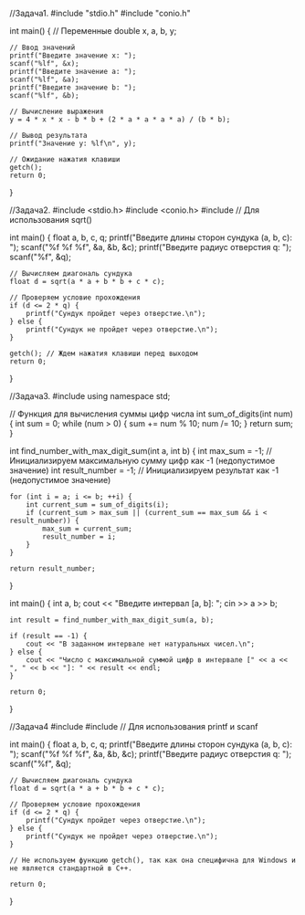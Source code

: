 //Задача1.
#include "stdio.h"
#include "conio.h"

int main() {
    // Переменные
    double x, a, b, y;

    // Ввод значений
    printf("Введите значение x: ");
    scanf("%lf", &x);
    printf("Введите значение a: ");
    scanf("%lf", &a);
    printf("Введите значение b: ");
    scanf("%lf", &b);

    // Вычисление выражения
    y = 4 * x * x - b * b + (2 * a * a * a * a) / (b * b);

    // Вывод результата
    printf("Значение y: %lf\n", y);

    // Ожидание нажатия клавиши
    getch();
    return 0;
} 

//Задача2.
#include <stdio.h>
#include <conio.h>
#include <cmath> // Для использования sqrt()

int main() {
    float a, b, c, q;
    printf("Введите длины сторон сундука (a, b, c): ");
    scanf("%f %f %f", &a, &b, &c);
    printf("Введите радиус отверстия q: ");
    scanf("%f", &q);

    // Вычисляем диагональ сундука
    float d = sqrt(a * a + b * b + c * c);

    // Проверяем условие прохождения
    if (d <= 2 * q) {
        printf("Сундук пройдет через отверстие.\n");
    } else {
        printf("Сундук не пройдет через отверстие.\n");
    }

    getch(); // Ждем нажатия клавиши перед выходом
    return 0;
}

//Задача3.
#include <iostream>
using namespace std;

// Функция для вычисления суммы цифр числа
int sum_of_digits(int num) {
    int sum = 0;
    while (num > 0) {
        sum += num % 10;
        num /= 10;
    }
    return sum;
}

int find_number_with_max_digit_sum(int a, int b) {
    int max_sum = -1; // Инициализируем максимальную сумму цифр как -1 (недопустимое значение)
    int result_number = -1; // Инициализируем результат как -1 (недопустимое значение)

    for (int i = a; i <= b; ++i) {
        int current_sum = sum_of_digits(i);
        if (current_sum > max_sum || (current_sum == max_sum && i < result_number)) {
            max_sum = current_sum;
            result_number = i;
        }
    }

    return result_number;
}

int main() {
    int a, b;
    cout << "Введите интервал [a, b]: ";
    cin >> a >> b;

    int result = find_number_with_max_digit_sum(a, b);
    
    if (result == -1) {
        cout << "В заданном интервале нет натуральных чисел.\n";
    } else {
        cout << "Число с максимальной суммой цифр в интервале [" << a << ", " << b << "]: " << result << endl;
    }

    return 0;
}

//Задача4 
#include <iostream>
#include <cstdio> // Для использования printf и scanf

int main() {
    float a, b, c, q;
    printf("Введите длины сторон сундука (a, b, c): ");
    scanf("%f %f %f", &a, &b, &c);
    printf("Введите радиус отверстия q: ");
    scanf("%f", &q);

    // Вычисляем диагональ сундука
    float d = sqrt(a * a + b * b + c * c);

    // Проверяем условие прохождения
    if (d <= 2 * q) {
        printf("Сундук пройдет через отверстие.\n");
    } else {
        printf("Сундук не пройдет через отверстие.\n");
    }

    // Не используем функцию getch(), так как она специфична для Windows и не является стандартной в C++.

    return 0;
}

